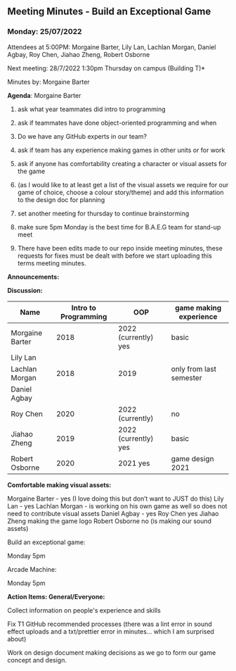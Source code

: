## Meeting Minutes - Build an Exceptional Game

### Monday: 25/07/2022

Attendees at 5:00PM: Morgaine Barter, Lily Lan, Lachlan Morgan, Daniel Agbay, Roy Chen, Jiahao
Zheng, Robert Osborne

Next meeting: 28/7/2022 1:30pm Thursday on campus (Building T)\*

Minutes by: Morgaine Barter

<b>Agenda</b>: Morgaine Barter

1.  ask what year teammates did intro to programming

2.  ask if teammates have done object-oriented programming and when

3.  Do we have any GitHub experts in our team?

4.  ask if team has any experience making games in other units or for work

5.  ask if anyone has comfortability creating a character or visual assets for the game

6.  (as I would like to at least get a list of the visual assets we require for our game of choice,
    choose a colour story/theme) and add this information to the design doc for planning

7.  set another meeting for thursday to continue brainstorming

8.  make sure 5pm Monday is the best time for B.A.E.G team for stand-up meet

9.  There have been edits made to our repo inside meeting minutes, these requests for fixes must be
    dealt with before we start uploading this terms meeting minutes.

<b>Announcements:</b>

<b>Discussion:</b>

| Name            | Intro to Programming | OOP                  | game making experience  |
| --------------- | -------------------- | -------------------- | ----------------------- |
| Morgaine Barter | 2018                 | 2022 (currently) yes | basic                   |
| Lily Lan        |
| Lachlan Morgan  | 2018                 | 2019                 | only from last semester |
| Daniel Agbay    |
| Roy Chen        | 2020                 | 2022 (currently)     | no                      |
| Jiahao Zheng    | 2019                 | 2022 (currently) yes | basic                   |
| Robert Osborne  | 2020                 | 2021 yes             | game design 2021        |

<b>Comfortable making visual assets:</b>

Morgaine Barter - yes (I love doing this but don’t want to JUST do this) Lily Lan - yes Lachlan
Morgan - is working on his own game as well so does not need to contribute visual assets Daniel
Agbay - yes Roy Chen yes Jiahao Zheng making the game logo Robert Osborne no (is making our sound
assets)

Build an exceptional game:

Monday 5pm

Arcade Machine:

Monday 5pm

<b>Action Items: General/Everyone:</b>

Collect information on people's experience and skills

Fix T1 GitHub recommended processes (there was a lint error in sound effect uploads and a
txt/prettier error in minutes... which I am surprised about)

Work on design document making decisions as we go to form our game concept and design.

